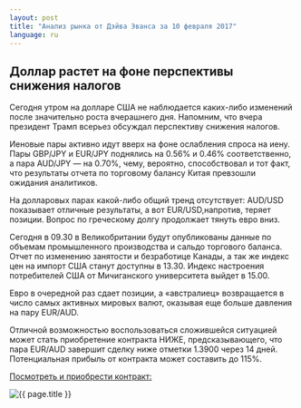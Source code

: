 ```yaml
---
layout: post
title: "Анализ рынка от Дэйва Эванса за 10 февраля 2017"
language: ru
---
```

## Доллар растет на фоне перспективы снижения налогов

Сегодня утром на долларе США не наблюдается каких-либо изменений после значительно роста вчерашнего дня. Напомним, что вчера президент Трамп всерьез обсуждал перспективу снижения налогов.

Иеновые пары активно идут вверх на фоне ослабления спроса на иену. Пары GBP/JPY и EUR/JPY поднялись на 0.56% и 0.46% соответственно, а пара AUD/JPY — на 0.70%, чему, вероятно, способствовал и тот факт, что результаты отчета по торговому балансу Китая превзошли ожидания аналитиков. 

На долларовых парах какой-либо общий тренд отсутствует: AUD/USD показывает отличные результаты, а вот EUR/USD,напротив, теряет позиции. Вопрос по греческому долгу продолжает тянуть евро вниз. 

Сегодня в 09.30 в Великобритании будут опубликованы данные по объемам промышленного производства и сальдо торгового баланса.  Отчет по изменению занятости и безработице Канады, а так же индекс цен на импорт США станут доступны в 13.30. Индекс настроения потребителей США от Мичиганского университета выйдет в 15.00.

Евро в очередной раз сдает позиции, а «австралиец» возвращается в число самых активных мировых валют, оказывая еще больше давления на пару EUR/AUD.

Отличной возможностью воспользоваться сложившейся ситуацией может стать приобретение контракта НИЖЕ, предсказывающего, что пара EUR/AUD завершит сделку ниже отметки 1.3900 через 14 дней. Потенциальная прибыль от контракта может составить до 115%.

<a href="http://record.binary.com/_bivVDfg8lHux76XffYA0JmNd7ZgqdRLk/1/?market=major_pairs&amp;duration_amount=14&amp;duration_units=d&amp;amount=10&amp;amount_type=payout&amp;expiry_type=duration&amp;underlying=frxEURAUD&amp;formname=higherlower&amp;barrier=1.39&amp;s=1&amp;t=8ySPJq8CslxRXg1ZY5qjhJ0co5lt24DG" target="_blank">Посмотреть и приобрести контракт:</a>

<img class="post-image" src="{{ site.url }}/images/Daily-Review_February-10-2017_RU-1.png" alt="{{ page.title }}">